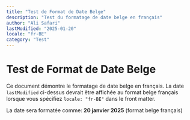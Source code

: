 ```yaml
---
title: "Test de Format de Date Belge"
description: "Test du formatage de date belge en français"
author: "Ali Safari"
lastModified: "2025-01-20"
locale: "fr-BE"
category: "Test"
---
```


# Test de Format de Date Belge

Ce document démontre le formatage de date belge en français. La date `lastModified` ci-dessus devrait être affichée au format belge français lorsque vous spécifiez `locale: "fr-BE"` dans le front matter.

La date sera formatée comme: **20 janvier 2025** (format belge français)
